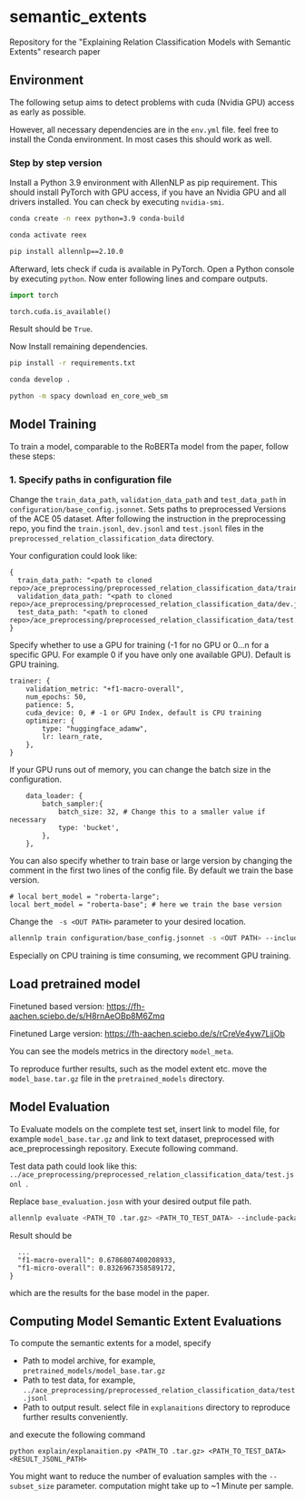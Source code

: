 # semantic_extents
Repository for the "Explaining Relation Classification Models with Semantic Extents" research paper

## Environment

The following setup aims to detect problems with cuda (Nvidia GPU) access as early as possible.

However, all necessary dependencies are in the `env.yml` file. feel free to install the Conda
environment. In most cases this should work as well.

### Step by step version

Install a Python 3.9 environment with AllenNLP as pip requirement. This should install
PyTorch with GPU access, if you have an Nvidia GPU and all drivers installed.
You can check by executing `nvidia-smi`.

```bash
conda create -n reex python=3.9 conda-build

conda activate reex

pip install allennlp==2.10.0
```

Afterward, lets check if cuda is available in PyTorch. Open a Python console by executing `python`.
Now enter following lines and compare outputs.

```python
import torch

torch.cuda.is_available()
```
Result should be `True`.

Now Install remaining dependencies.

```bash
pip install -r requirements.txt

conda develop .

python -m spacy download en_core_web_sm
```

## Model Training

To train a model, comparable to the RoBERTa model from the paper, follow these steps:

### 1. Specify paths in configuration file

Change the `train_data_path`, `validation_data_path` and `test_data_path` in `configuration/base_config.jsonnet`.
Sets paths to preprocessed Versions of the ACE 05 dataset. After following the instruction in the preprocessing repo, you
find the `train.jsonl`, `dev.jsonl` and `test.jsonl` files in the `preprocessed_relation_classification_data`
directory.

Your configuration could look like:

```
{
  train_data_path: "<path to cloned repo>/ace_preprocessing/preprocessed_relation_classification_data/train.jsonl",
  validation_data_path: "<path to cloned repo>/ace_preprocessing/preprocessed_relation_classification_data/dev.jsonl",
  test_data_path: "<path to cloned repo>/ace_preprocessing/preprocessed_relation_classification_data/test.jsonl"
}
```

Specify whether to use a GPU for training (-1 for no GPU or 0...n for a specific GPU. 
For example 0 if you have only one available GPU). Default is GPU training.

```
trainer: {
    validation_metric: "+f1-macro-overall",
    num_epochs: 50,
    patience: 5,
    cuda_device: 0, # -1 or GPU Index, default is CPU training
    optimizer: {
        type: "huggingface_adamw",
        lr: learn_rate,
    },
}
```

If your GPU runs out of memory, you can change the batch size in the configuration.

```
    data_loader: {
        batch_sampler:{
            batch_size: 32, # Change this to a smaller value if necessary
            type: 'bucket',
        },
    },
```

You can also specify whether to train base or large version by changing the comment in the first
two lines of the config file. By default we train the base version.

```
# local bert_model = "roberta-large";
local bert_model = "roberta-base"; # here we train the base version
```


Change the ` -s <OUT PATH>` parameter to your desired location.

```bash
allennlp train configuration/base_config.jsonnet -s <OUT PATH> --include-package reex
```

Especially on CPU training is time consuming, we recomment GPU training.

## Load pretrained model

Finetuned based version: https://fh-aachen.sciebo.de/s/H8rnAeOBp8M6Zmq

Finetuned Large version: https://fh-aachen.sciebo.de/s/rCreVe4yw7LjjOb

You can see the models metrics in the directory `model_meta`.

To reproduce further results, such as the model extent etc. move the `model_base.tar.gz`
file in the `pretrained_models` directory.

## Model Evaluation

To Evaluate models on the complete test set, insert link to model file, for example `model_base.tar.gz`
and link to text dataset, preprocessed with ace_preprocessingh repository. Execute following command.

Test data path could look like this: `../ace_preprocessing/preprocessed_relation_classification_data/test.jsonl `.

Replace `base_evaluation.josn` with your desired output file path.

```bash
allennlp evaluate <PATH_TO .tar.gz> <PATH_TO_TEST_DATA> --include-package reex --output-file base_evaluation.json
```

Result should be

```
  ...
  "f1-macro-overall": 0.6786807400208933,
  "f1-micro-overall": 0.8326967358589172,
}
```

which are the results for the base model in the paper.

## Computing Model Semantic Extent Evaluations

To compute the semantic extents for a model, specify

- Path to model archive, for example, `pretrained_models/model_base.tar.gz`
- Path to test data, for example, `../ace_preprocessing/preprocessed_relation_classification_data/test.jsonl`
- Path to output result. select file in `explanaitions` directory to reproduce further results conveniently.

and execute the following command

```
python explain/explanaition.py <PATH_TO .tar.gz> <PATH_TO_TEST_DATA> <RESULT_JSONL_PATH>
```

You might want to reduce the number of evaluation samples with the `--subset_size` parameter.
computation might take up to ~1 Minute per sample.
